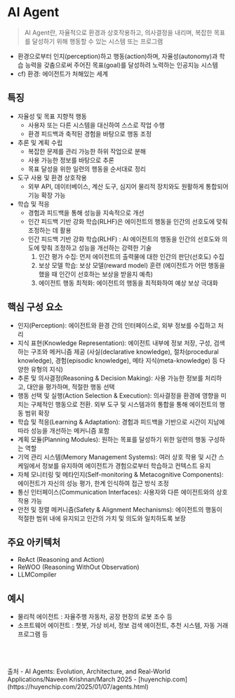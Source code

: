 # AI Agent
> AI Agent란, 자율적으로 환경과 상호작용하고, 의사결정을 내리며, 복잡한 목표를 달성하기 위해 행동할 수 있는 시스템 또는 프로그램
- 환경으로부터 인지(perception)하고 행동(action)하며, 자율성(autonomy)과 학습 능력을 갖춤으로써 주어진 목표(goal)를 달성하려 노력하는 인공지능 시스템
- cf) 환경: 에이전트가 처해있는 세계

## 특징
- 자율성 및 목표 지향적 행동
    - 사용자 또는 다른 시스템을 대신하여 스스로 작업 수행
    - 환경 피드백과 축적된 경험을 바탕으로 행동 조정
- 추론 및 계획 수립
    - 복잡한 문제를 관리 가능한 하위 작업으로 분해
    - 사용 가능한 정보를 바탕으로 추론
    - 목표 달성을 위한 일련의 행동을 순서대로 정리
- 도구 사용 및 환경 상호작용
    - 외부 API, 데이터베이스, 계산 도구, 심지어 물리적 장치와도 원활하게 통합되어 기능 확장 가능
- 학습 및 적응
    - 경험과 피드백을 통해 성능을 지속적으로 개선
    - 인간 피드백 기반 강화 학습(RLHF)은 에이전트의 행동을 인간의 선호도에 맞춰 조정하는 데 활용
    - 인간 피드백 기반 강화 학습(RLHF) : AI 에이전트의 행동을 인간의 선호도와 의도에 맞춰 조정하고 성능을 개선하는 강력한 기술
        1. 인간 평가 수집: 먼저 에이전트의 출력물에 대한 인간의 판단(선호도) 수집
        2. 보상 모델 학습: 보상 모델(reward model) 훈련 (에이전트가 어떤 행동을 했을 때 인간이 선호하는 보상을 받을지 예측)
        3. 에이전트 행동 최적화: 에이전트의 행동을 최적화하여 예상 보상 극대화

## 핵심 구성 요소
- 인지(Perception): 에이전트와 환경 간의 인터페이스로, 외부 정보를 수집하고 처리
- 지식 표현(Knowledge Representation): 에이전트 내부에 정보 저장, 구성, 검색하는 구조와 메커니즘 제공 (사실(declarative knowledge), 절차(procedural knowledge), 경험(episodic knowledge), 메타 지식(meta-knowledge) 등 다양한 유형의 지식)
- 추론 및 의사결정(Reasoning & Decision Making): 사용 가능한 정보를 처리하고, 대안을 평가하며, 적절한 행동 선택
- 행동 선택 및 실행(Action Selection & Execution): 의사결정을 환경에 영향을 미치는 구체적인 행동으로 전환. 외부 도구 및 시스템과의 통합을 통해 에이전트의 행동 범위 확장
- 학습 및 적응(Learning & Adaptation): 경험과 피드백을 기반으로 시간이 지남에 따라 성능을 개선하는 메커니즘 포함
- 계획 모듈(Planning Modules): 원하는 목표를 달성하기 위한 일련의 행동 구성하는 역할
- 기억 관리 시스템(Memory Management Systems): 여러 상호 작용 및 시간 스케일에서 정보를 유지하여 에이전트가 경험으로부터 학습하고 컨텍스트 유지
- 자체 모니터링 및 메타인지(Self-monitoring & Metacognitive Components): 에이전트가 자신의 성능 평가, 한계 인식하여 접근 방식 조정
- 통신 인터페이스(Communication Interfaces): 사용자와 다른 에이전트와의 상호작용 가능
- 안전 및 정렬 메커니즘(Safety & Alignment Mechanisms): 에이전트의 행동이 적절한 범위 내에 유지되고 인간의 가치 및 의도와 일치하도록 보장

## 주요 아키텍처
- ReAct (Reasoning and Action)
- ReWOO (Reasoning WithOut Observation)
- LLMCompiler

## 예시
- 물리적 에이전트 : 자율주행 자동차, 공장 현장의 로봇 조수 등
- 소프트웨어 에이전트 : 챗봇, 가상 비서, 정보 검색 에이전트, 추천 시스템, 자동 거래 프로그램 등

<br/>
<br/>
<br/>
출처 
- AI Agents: Evolution, Architecture, and Real-World Applications/Naveen Krishnan/March 2025
- [huyenchip.com](https://huyenchip.com/2025/01/07/agents.html)
